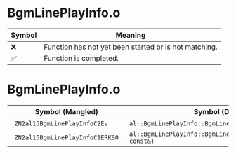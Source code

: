# BgmLinePlayInfo.o
| Symbol | Meaning 
| ------------- | ------------- 
| :x: | Function has not yet been started or is not matching. 
| :white_check_mark: | Function is completed. 


# BgmLinePlayInfo.o
| Symbol (Mangled) | Symbol (Demangled) | Decompiled? |
| ------------- |  ------------- | ------------- |
| `_ZN2al15BgmLinePlayInfoC2Ev` | `al::BgmLinePlayInfo::BgmLinePlayInfo(void)` | :white_check_mark: |
| `_ZN2al15BgmLinePlayInfoC1ERKS0_` | `al::BgmLinePlayInfo::BgmLinePlayInfo(al::BgmLinePlayInfo const&)` | :white_check_mark: |
